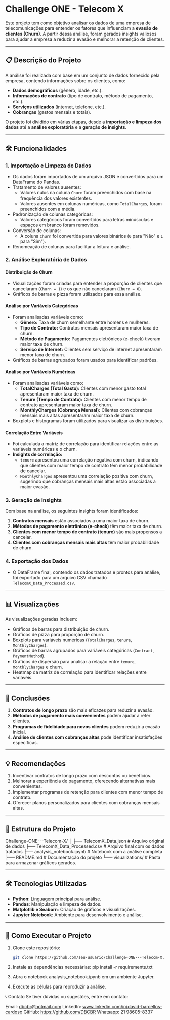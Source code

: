 # Challenge ONE - Telecom X

Este projeto tem como objetivo analisar os dados de uma empresa de telecomunicações para entender os fatores que influenciam a **evasão de clientes (Churn)**. A partir dessa análise, foram gerados insights valiosos para ajudar a empresa a reduzir a evasão e melhorar a retenção de clientes.

---

## 📋 **Descrição do Projeto**

A análise foi realizada com base em um conjunto de dados fornecido pela empresa, contendo informações sobre os clientes, como:
- **Dados demográficos** (gênero, idade, etc.).
- **Informações de contrato** (tipo de contrato, método de pagamento, etc.).
- **Serviços utilizados** (internet, telefone, etc.).
- **Cobranças** (gastos mensais e totais).

O projeto foi dividido em várias etapas, desde a **importação e limpeza dos dados** até a **análise exploratória** e a **geração de insights**.

---

## 🛠️ **Funcionalidades**

### **1. Importação e Limpeza de Dados**
- Os dados foram importados de um arquivo JSON e convertidos para um DataFrame do Pandas.
- Tratamento de valores ausentes:
  - Valores nulos na coluna `Churn` foram preenchidos com base na frequência dos valores existentes.
  - Valores ausentes em colunas numéricas, como `TotalCharges`, foram preenchidos com a média.
- Padronização de colunas categóricas:
  - Valores categóricos foram convertidos para letras minúsculas e espaços em branco foram removidos.
- Conversão de colunas:
  - A coluna `Churn` foi convertida para valores binários (`0` para "Não" e `1` para "Sim").
- Renomeação de colunas para facilitar a leitura e análise.

### **2. Análise Exploratória de Dados**
#### **Distribuição de Churn**
- Visualizações foram criadas para entender a proporção de clientes que cancelaram (`Churn = 1`) e os que não cancelaram (`Churn = 0`).
- Gráficos de barras e pizza foram utilizados para essa análise.

#### **Análise por Variáveis Categóricas**
- Foram analisadas variáveis como:
  - **Gênero:** Taxa de churn semelhante entre homens e mulheres.
  - **Tipo de Contrato:** Contratos mensais apresentaram maior taxa de churn.
  - **Método de Pagamento:** Pagamentos eletrônicos (e-check) tiveram maior taxa de churn.
  - **Serviço de Internet:** Clientes sem serviço de internet apresentaram menor taxa de churn.
- Gráficos de barras agrupados foram usados para identificar padrões.

#### **Análise por Variáveis Numéricas**
- Foram analisadas variáveis como:
  - **TotalCharges (Total Gasto):** Clientes com menor gasto total apresentaram maior taxa de churn.
  - **Tenure (Tempo de Contrato):** Clientes com menor tempo de contrato apresentaram maior taxa de churn.
  - **MonthlyCharges (Cobrança Mensal):** Clientes com cobranças mensais mais altas apresentaram maior taxa de churn.
- Boxplots e histogramas foram utilizados para visualizar as distribuições.

#### **Correlação Entre Variáveis**
- Foi calculada a matriz de correlação para identificar relações entre as variáveis numéricas e o churn.
- **Insights de correlação:**
  - `tenure` apresentou uma correlação negativa com churn, indicando que clientes com maior tempo de contrato têm menor probabilidade de cancelar.
  - `MonthlyCharges` apresentou uma correlação positiva com churn, sugerindo que cobranças mensais mais altas estão associadas a maior evasão.

### **3. Geração de Insights**
Com base na análise, os seguintes insights foram identificados:
1. **Contratos mensais** estão associados a uma maior taxa de churn.
2. **Métodos de pagamento eletrônico (e-check)** têm maior taxa de churn.
3. **Clientes com menor tempo de contrato (tenure)** são mais propensos a cancelar.
4. **Clientes com cobranças mensais mais altas** têm maior probabilidade de churn.

### **4. Exportação dos Dados**
- O DataFrame final, contendo os dados tratados e prontos para análise, foi exportado para um arquivo CSV chamado `TelecomX_Data_Processed.csv`.

---

## 📊 **Visualizações**
As visualizações geradas incluem:
- Gráficos de barras para distribuição de churn.
- Gráficos de pizza para proporção de churn.
- Boxplots para variáveis numéricas (`TotalCharges`, `tenure`, `MonthlyCharges`).
- Gráficos de barras agrupados para variáveis categóricas (`Contract`, `PaymentMethod`).
- Gráficos de dispersão para analisar a relação entre `tenure`, `MonthlyCharges` e churn.
- Heatmap da matriz de correlação para identificar relações entre variáveis.

---

## 🧠 **Conclusões**
1. **Contratos de longo prazo** são mais eficazes para reduzir a evasão.
2. **Métodos de pagamento mais convenientes** podem ajudar a reter clientes.
3. **Programas de fidelidade para novos clientes** podem reduzir a evasão inicial.
4. **Análise de clientes com cobranças altas** pode identificar insatisfações específicas.

---

## 💡 **Recomendações**
1. Incentivar contratos de longo prazo com descontos ou benefícios.
2. Melhorar a experiência de pagamento, oferecendo alternativas mais convenientes.
3. Implementar programas de retenção para clientes com menor tempo de contrato.
4. Oferecer planos personalizados para clientes com cobranças mensais altas.

---

## 📂 **Estrutura do Projeto**

Challenge-ONE---Telecom-X/ │ ├── TelecomX_Data.json # Arquivo original de dados ├── TelecomX_Data_Processed.csv # Arquivo final com os dados tratados ├── analysis_notebook.ipynb # Notebook com a análise completa ├── README.md # Documentação do projeto └── visualizations/ # Pasta para armazenar gráficos gerados.

---

## 🛠️ **Tecnologias Utilizadas**
- **Python**: Linguagem principal para análise.
- **Pandas**: Manipulação e limpeza de dados.
- **Matplotlib e Seaborn**: Criação de gráficos e visualizações.
- **Jupyter Notebook**: Ambiente para desenvolvimento e análise.

---

## 🚀 **Como Executar o Projeto**
1. Clone este repositório:
   ```bash
   git clone https://github.com/seu-usuario/Challenge-ONE---Telecom-X.git

2. Instale as dependências necessárias:
pip install -r requirements.txt

3. Abra o notebook analysis_notebook.ipynb em um ambiente Jupyter.

4. Execute as células para reproduzir a análise.

📞 Contato
Se tiver dúvidas ou sugestões, entre em contato:

Email: dbcbr@hotmail.com
LinkedIn: www.linkedin.com/in/david-barcellos-cardoso
GitHub: https://github.com/DBCBR
Whatsapp: 21 98605-8337